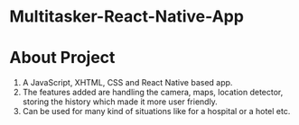 # Multitasker-React-Native-App

# About Project
1. A JavaScript, XHTML, CSS and React Native based app.
2. The features added are handling the camera, maps, location detector, storing the history which made it more user friendly.
3. Can be used for many kind of situations like for a hospital or a hotel etc.
